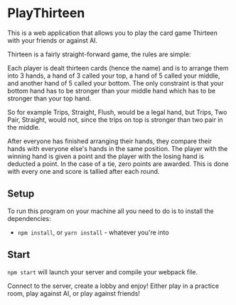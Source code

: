 # PlayThirteen

This is a web application that allows you to play the card game Thirteen with your friends or against AI.

Thirteen is a fairly straight-forward game, the rules are simple:

Each player is dealt thirteen cards (hence the name) and is to arrange them into 3 hands, a hand of 3 called your top, a hand of 5 called your middle, and another hand of 5 called your bottom. The only constraint is that your bottom hand has to be stronger than your middle hand which has to be stronger than your top hand.

So for example Trips, Straight, Flush, would be a legal hand, but Trips, Two Pair, Straight, would not, since the trips on top is stronger than two pair in the middle.

After everyone has finished arranging their hands, they compare their hands with everyone else's hands in the same position. The player with the winning hand is given a point and the player with the losing hand is deducted a point. In the case of a tie, zero points are awarded. This is done with every one and score is tallied after each round.

## Setup

To run this program on your machine all you need to do is to install the dependencies:

* `npm install`, or `yarn install` - whatever you're into

## Start

`npm start` will launch your server and compile your webpack file.

Connect to the server, create a lobby and enjoy! Either play in a practice room, play against AI, or play against friends!
